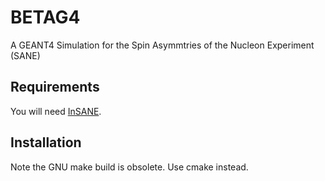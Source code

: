 BETAG4
======

A GEANT4 Simulation for the Spin Asymmtries of the Nucleon Experiment (SANE)

Requirements
------------

You will need [InSANE](http://whit2333.github.com/InSANE "InSANE").

Installation
------------

Note the GNU make build is obsolete. Use cmake instead.



